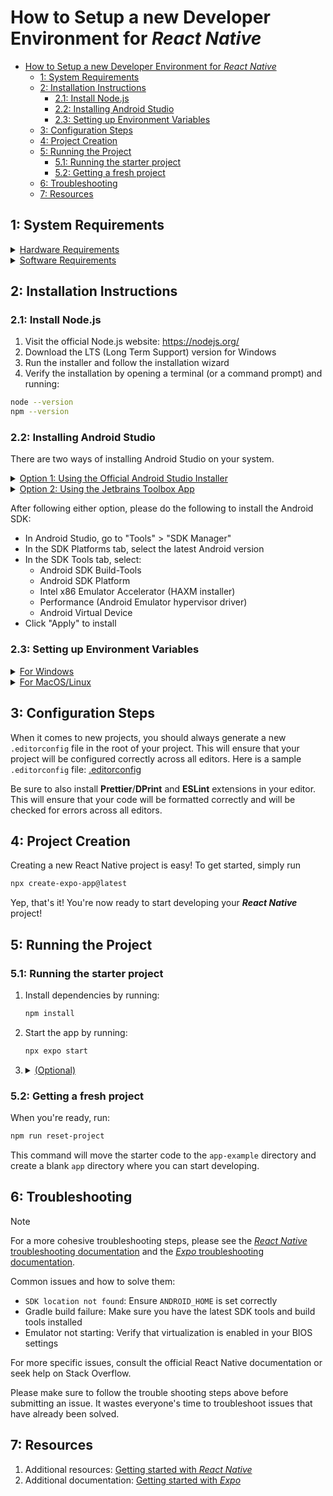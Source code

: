 # How to Setup a new Developer Environment for _React Native_

* [How to Setup a new Developer Environment for _React Native_](#how-to-setup-a-new-developer-environment-for-react-native)
  * [1: System Requirements](#1-system-requirements)
  * [2: Installation Instructions](#2-installation-instructions)
    * [2.1: Install Node.js](#21-install-nodejs)
    * [2.2: Installing Android Studio](#22-installing-android-studio)
    * [2.3: Setting up Environment Variables](#23-setting-up-environment-variables)
  * [3: Configuration Steps](#3-configuration-steps)
  * [4: Project Creation](#4-project-creation)
  * [5: Running the Project](#5-running-the-project)
    * [5.1: Running the starter project](#51-running-the-starter-project)
    * [5.2: Getting a fresh project](#52-getting-a-fresh-project)
  * [6: Troubleshooting](#6-troubleshooting)
  * [7: Resources](#7-resources)

## 1: System Requirements

<details>
<summary><ins>Hardware Requirements</ins></summary>

* At least 4**GB** of RAM (8**GB** or more is recommended).
* At least 10**GB** of storage space (_20**GB**_ or more is recommended).
* A modern web browser (such as _**Google** Chrome_, _**Mozilla** Firefox_, or _**Microsoft** Edge_) and access to the internet.
* For Android development
  * An _Android_ smartphone (this is optional, but it will speed-up _Android_ app development by a-lot)
* For iOS development
  * An _**Apple** MacBook Air_ with 8GB RAM, An _**Apple** MacOS_ desktop, or better.
    * This is the most important step for developing on _iOS_ as **_Apple_** is very restrictive on where their operating systems are allowed to run.
  * The _iOS_ simulator in _Xcode_ (This is optional, but recommended for testing and debugging).
    * If you didn't follow the step above, please disregard ALL the steps in this subsection.

</details>

<details>
<summary><ins>Software Requirements</ins></summary>

* _Node.js_ (version 18.0 or newer).
* _Java Development Kit_ (_JDK_) (version 17 or newer).
* _Android Studio_ (if you are developing for Android).
* _Xcode_ (if you are developing for iOS)
* _Gradle_ (Compatible with JDK version 17 or newer).

</details>

## 2: Installation Instructions

### 2.1: Install Node.js

1. Visit the official Node.js website: <https://nodejs.org/>
2. Download the LTS (Long Term Support) version for Windows
3. Run the installer and follow the installation wizard
4. Verify the installation by opening a terminal (or a command prompt) and running:

```sh
node --version
npm --version
```

### 2.2: Installing Android Studio

There are two ways of installing Android Studio on your system.

<details>
<summary><ins>Option 1: Using the Official Android Studio Installer</ins></summary>

1. Visit the official Android Studio [website](https://developer.android.com/studio), and download the installer
2. Run the installer and follow the installation wizard

</details>

<details>
<summary><ins>Option 2: Using the Jetbrains Toolbox App</ins></summary>

1. Download the Jetbrains Toolbox App from the [Jetbrains website](https://www.jetbrains.com/toolbox-app/)
2. Run the installer and follow the installation wizard
3. Open the Jetbrains Toolbox App and search for "Android Studio"
4. Click on the "Install" button to install Android Studio

</details>

After following either option, please do the following to install the Android SDK:

* In Android Studio, go to "Tools" > "SDK Manager"
* In the SDK Platforms tab, select the latest Android version
* In the SDK Tools tab, select:
  * Android SDK Build-Tools
  * Android SDK Platform
  * Intel x86 Emulator Accelerator (HAXM installer)
  * Performance (Android Emulator hypervisor driver)
  * Android Virtual Device
* Click "Apply" to install

### 2.3: Setting up Environment Variables

<details>
<summary><ins>For Windows</ins></summary>

1. Open System Properties (Right-click on "This PC" > Properties > Advanced system settings)
2. Click on "Environment Variables"
3. Under "System variables", click "New" and add:
   * Variable name: ANDROID_HOME
   * Variable value: C:\Users\YOUR_USERNAME\AppData\Local\Android\Sdk
4. Edit the "Path" variable and add:
   * %ANDROID_HOME%\platform-tools
   * %ANDROID_HOME%\emulator
   * %ANDROID_HOME%\tools
   * %ANDROID_HOME%\tools\bin

</details>

<details>
<summary><ins>For MacOS/Linux</ins></summary>

1. Open Terminal on your Mac/Linux
2. Open your shell configuration file (e.g., ~/.bash_profile, ~/.zshrc, or ~/.profile) using a text editor (like `nano`). For example:

    ```sh
    nano ~/.bash_profile # or nano ~/.zshrc
    ```

3. Add the following lines to the file: (Both will work for both bash and zsh)

    ```sh
    export ANDROID_HOME=$HOME/Library/Android/sdk
    export PATH=$PATH:$ANDROID_HOME/emulator
    export PATH=$PATH:$ANDROID_HOME/tools
    export PATH=$PATH:$ANDROID_HOME/tools/bin
    export PATH=$PATH:$ANDROID_HOME/platform-tools
    ```

4. Save the file and close the text editor.
5. Run the following command to apply the changes:

    ```bash
    source ~/.bash_profile # or source ~/.zshrc
    # OR
    exec bash # or exec zsh
    ```

</details>

## 3: Configuration Steps

<!-- For additional information on how to configure your project, please refer to the [React Native Documentation](https://reactnative.dev/docs/environment-setup) -->

When it comes to new projects, you should always generate a new `.editorconfig` file in the root of your project. This will ensure that your project will be configured correctly across all editors. Here is a sample `.editorconfig` file: [.editorconfig](.editorconfig)

Be sure to also install **Prettier**/**DPrint** and **ESLint** extensions in your editor. This will ensure that your code will be formatted correctly and will be checked for errors across all editors.

## 4: Project Creation

Creating a new React Native project is easy! To get started, simply run

```sh
npx create-expo-app@latest
```

Yep, that's it! You're now ready to start developing your **_React Native_** project!

## 5: Running the Project

### 5.1: Running the starter project

1. Install dependencies by running:

    ```sh
    npm install
    ```

2. Start the app by running:

    ```sh
    npx expo start
    ```

3. <details>
    <summary><ins>(Optional)</ins></summary>

      Run the app for each platform using the following commands:

      Run for Android:

      ```sh
      npx expo start --android
      ```

      Run for iOS:

      ```sh
      npx expo start --ios
      ```

      Run for the Web:

      ```sh
      npx expo start --web
      ```

      </details>

### 5.2: Getting a fresh project

When you're ready, run:

```bash
npm run reset-project
```

This command will move the starter code to the `app-example` directory and create a blank `app` directory where you can start developing.

## 6: Troubleshooting

> [!NOTE]
>
> For a more cohesive troubleshooting steps, please see the [_React Native_ troubleshooting documentation](https://reactnative.dev/docs/troubleshooting) and the [_Expo_ troubleshooting documentation](https://docs.expo.dev/troubleshooting/overview/).

Common issues and how to solve them:

* `SDK location not found`: Ensure `ANDROID_HOME` is set correctly
* Gradle build failure: Make sure you have the latest SDK tools and build tools installed
* Emulator not starting: Verify that virtualization is enabled in your BIOS settings

For more specific issues, consult the official React Native documentation or seek help on Stack Overflow.

Please make sure to follow the trouble shooting steps above before submitting an issue. It wastes everyone's time to troubleshoot issues that have already been solved.

## 7: Resources

1. Additional resources: [Getting started with _React Native_](https://reactnative.dev/docs/getting-started)
2. Additional documentation: [Getting started with _Expo_](https://docs.expo.dev/get-started/create-a-new-app/)
